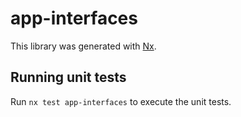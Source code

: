 # app-interfaces

This library was generated with [Nx](https://nx.dev).

## Running unit tests

Run `nx test app-interfaces` to execute the unit tests.
